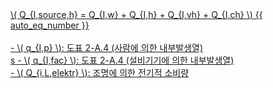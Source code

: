 <a href="/eco2_guide_center/1.%20ECO2%20Logic%20Guide/Hee1_Equation_List.html" class="equation-link" target="_blank" rel="noopener noreferrer">
  \( Q_{I,source,h} = Q_{I,w} + Q_{I,h} + Q_{I,vh} + Q_{I,ch} \) {{ auto_eq_number }}<br>
  <br>
  <span class="note">
    - \( q_{I,p} \): 도표 2-A.4 (사람에 의한 내부발생열)<br>s
    - \( q_{I,fac} \): 도표 2-A.4 (설비기기에 의한 내부발생열)<br>
    - \( Q_{i,L,elektr} \): 조명에 의한 전기적 소비량
  </span>
</a>
